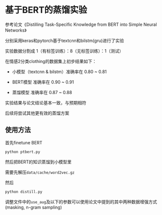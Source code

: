 基于BERT的蒸馏实验
================

参考论文《Distilling Task-Specific Knowledge from BERT into Simple Neural Networks》

分别采用keras和pytorch基于textcnn和bilstm(gru)进行了实验

实验数据分割成 1（有标签训练）：8（无标签训练）：1（测试）

在情感2分类clothing的数据集上初步结果如下：

 - 小模型（textcnn & bilstm）准确率在 0.80 ~ 0.81

 - BERT模型 准确率在 0.90 ~ 0.91

 - 蒸馏模型 准确率在 0.87 ~ 0.88

实验结果与论文结论基本一致，与预期相符

后续将尝试其他更有效的蒸馏方案

## 使用方法

首先finetune BERT
```bash
python ptbert.py
```

然后把BERT的知识蒸馏到小模型里

需要先解压`data/cache/word2vec.gz`

然后
```bash
python distill.py
```

调整文件中的`use_aug`及以下的参数可以使用论文中提到的其中两种数据增强方式(masking, n-gram sampling)